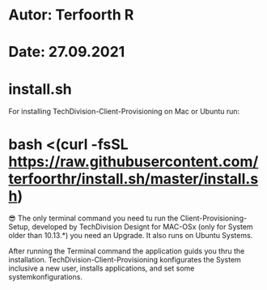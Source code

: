 # Autor: Terfoorth R
# Date: 27.09.2021 
# install.sh

For installing TechDivision-Client-Provisioning on Mac or Ubuntu
run:

# bash <(curl -fsSL https://raw.githubusercontent.com/terfoorthr/install.sh/master/install.sh)

😎
The only terminal command you need tu run the Client-Provisioning-Setup,
developed by TechDivision
Designt for MAC-OSx (only for System older than 10.13.*) you need an Upgrade. 
It also runs on Ubuntu Systems.

After running the Terminal command the application guids you thru the installation.
TechDivision-Client-Provisioning konfigurates the System inclusive a new user, installs applications, and set some systemkonfigurations.

